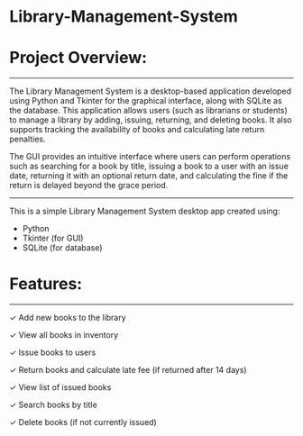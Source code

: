 # Library-Management-System

# Project Overview:
-----------------
The Library Management System is a desktop-based application developed using Python and Tkinter for the graphical interface, along with SQLite as the database. This application allows users (such as librarians or students) to manage a library by adding, issuing, returning, and deleting books. It also supports tracking the availability of books and calculating late return penalties.

The GUI provides an intuitive interface where users can perform operations such as searching for a book by title, issuing a book to a user with an issue date, returning it with an optional return date, and calculating the fine if the return is delayed beyond the grace period.

-------------
This is a simple Library Management System desktop app created using:
- Python
- Tkinter (for GUI)
- SQLite (for database)

# Features:
---------
✓ Add new books to the library

✓ View all books in inventory

✓ Issue books to users

✓ Return books and calculate late fee (if returned after 14 days)

✓ View list of issued books

✓ Search books by title

✓ Delete books (if not currently issued)
